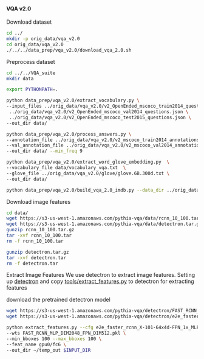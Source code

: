 #### VQA v2.0
 
Download dataset 
```bash
cd ../
mkdir -p orig_data/vqa_v2.0
cd orig_data/vqa_v2.0
./../../data_prep/vqa_v2.0/download_vqa_2.0.sh

```

Preprocess dataset
```bash
cd ../../VQA_suite 
mkdir data

export PYTHONPATH=.

python data_prep/vqa_v2.0/extract_vocabulary.py \
--input_files ../orig_data/vqa_v2.0/v2_OpenEnded_mscoco_train2014_questions.json \
 ../orig_data/vqa_v2.0/v2_OpenEnded_mscoco_val2014_questions.json \
 ../orig_data/vqa_v2.0/v2_OpenEnded_mscoco_test2015_questions.json \
--out_dir data/

python data_prep/vqa_v2.0/process_answers.py \
--annotation_file ../orig_data/vqa_v2.0/v2_mscoco_train2014_annotations.json \
--val_annotation_file ../orig_data/vqa_v2.0/v2_mscoco_val2014_annotations.json  \
--out_dir data/ --min_freq 9

python data_prep/vqa_v2.0/extract_word_glove_embedding.py  \
--vocabulary_file data/vocabulary_vqa.txt  \
--glove_file ../orig_data/vqa_v2.0/glove/glove.6B.300d.txt \
--out_dir data/

python data_prep/vqa_v2.0/build_vqa_2.0_imdb.py --data_dir ../orig_data/vqa_v2.0/ --out_dir data/

```

Download image features
```bash
cd data/
wget https://s3-us-west-1.amazonaws.com/pythia-vqa/data/rcnn_10_100.tar.gz
wget https://s3-us-west-1.amazonaws.com/pythia-vqa/data/detectron.tar.gz
gunzip rcnn_10_100.tar.gz 
tar -xvf rcnn_10_100.tar
rm -f rcnn_10_100.tar

gunzip detectron.tar.gz
tar -xvf detectron.tar
rm -f detectron.tar
``` 
Extract Image Features
We use detectron to extract image features. Setting up [detectron](https://github.com/facebookresearch/Detectron) 
and copy [tools/extract_features.py](tools/extract_features.py) to detectron for extracting features

download the pretrained detectron model
```bash
wget https://s3-us-west-1.amazonaws.com/pythia-vqa/detectron/FAST_RCNN_MLP_DIM2048_FPN_DIM512.pkl
wget https://s3-us-west-1.amazonaws.com/pythia-vqa/detectron/e2e_faster_rcnn_X-101-64x4d-FPN_1x_MLP_2048_FPN_512.yaml

python extract_features.py --cfg e2e_faster_rcnn_X-101-64x4d-FPN_1x_MLP_2048_FPN_512.yaml \
--wts FAST_RCNN_MLP_DIM2048_FPN_DIM512.pkl \
--min_bboxes 100 --max_bboxes 100 \
--feat_name gpu0/fc6 \
--out_dir ~/temp_out $INPUT_DIR
```